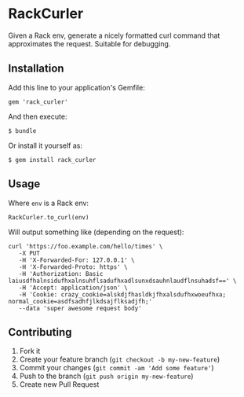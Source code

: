 # RackCurler

Given a Rack env, generate a nicely formatted curl command that approximates the request. Suitable for debugging.

## Installation

Add this line to your application's Gemfile:

    gem 'rack_curler'

And then execute:

    $ bundle

Or install it yourself as:

    $ gem install rack_curler

## Usage

Where ```env``` is a Rack env:

    RackCurler.to_curl(env)

Will output something like (depending on the request):

    curl 'https://foo.example.com/hello/times' \
       -X PUT
       -H 'X-Forwarded-For: 127.0.0.1' \
       -H 'X-Forwarded-Proto: https' \
       -H 'Authorization: Basic laiusdfhalnsidufhxalnsuhflsadufhxadlsunxdsauhnlaudflnsuhadsf==' \
       -H 'Accept: application/json' \
       -H 'Cookie: crazy_cookie=alskdjfhasldkjfhxalsdufhxwoeufhxa; normal_cookie=asdfsadhfjlkdsajflksadjfh;'
       --data 'super awesome request body'

## Contributing

1. Fork it
2. Create your feature branch (`git checkout -b my-new-feature`)
3. Commit your changes (`git commit -am 'Add some feature'`)
4. Push to the branch (`git push origin my-new-feature`)
5. Create new Pull Request
